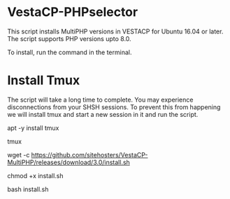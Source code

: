 # VestaCP-PHPselector

This script installs MultiPHP versions in VESTACP for Ubuntu 16.04 or later. The script supports PHP versions upto 8.0.

To install, run the command in the terminal.

# Install Tmux
The script will take a long time to complete. You may experience disconnections from your SHSH sessions. To prevent this from happening we will install tmux and start a new session in it and run the script.

apt -y install tmux

tmux

wget -c https://github.com/sitehosters/VestaCP-MultiPHP/releases/download/3.0/install.sh

chmod +x install.sh

bash install.sh
